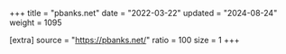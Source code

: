 +++
title = "pbanks.net"
date = "2022-03-22"
updated = "2024-08-24"
weight = 1095

[extra]
source = "https://pbanks.net/"
ratio = 100
size = 1
+++
